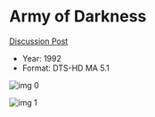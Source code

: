 # Army of Darkness

[Discussion Post](https://www.avsforum.com/threads/bass-eq-for-filtered-movies.2995212/post-58420266)

* Year: 1992
* Format: DTS-HD MA 5.1

![img 0](https://i.imgur.com/LYItqax.jpg)

![img 1](https://i.imgur.com/byZ5gnR.jpg)

